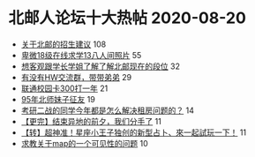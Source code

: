 # 北邮人论坛十大热帖 2020-08-20

- [关于北邮的招生建议](https://bbs.byr.cn/article/Picture/3261804) 108
- [卑微18级在线求学13八人间照片](https://bbs.byr.cn/article/Talking/6216671) 55
- [想客观跟学长学姐了解了解北邮现在的段位](https://bbs.byr.cn/article/StudyShare/197576) 32
- [有没有HW交流群，带带弟弟](https://bbs.byr.cn/article/WorkLife/1151679) 29
- [联通校园卡300打一年](https://bbs.byr.cn/article/AimBUPT/106190) 21
- [95年北师妹子征友](https://bbs.byr.cn/article/Friends/1969388) 19
- [考研二战的同学今年都是怎么解决租房问题的？](https://bbs.byr.cn/article/AimGraduate/1195062) 14
- [【更完】结束异地的前夕，我们分手了](https://bbs.byr.cn/article/Feeling/3152901) 11
- [【转】超神准！星座小王子独创的新型占卜、來一起試玩一下！](https://bbs.byr.cn/article/Constellations/326533) 11
- [求教关于map的一个可见性的问题](https://bbs.byr.cn/article/Java/64275) 10


